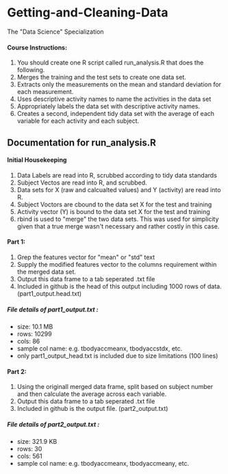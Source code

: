 Getting-and-Cleaning-Data
=========================
The "Data Science" Specialization

####  Course Instructions:
1.  You should create one R script called run_analysis.R that does the following. 
2.  Merges the training and the test sets to create one data set.
3.  Extracts only the measurements on the mean and standard deviation for each measurement. 
4.  Uses descriptive activity names to name the activities in the data set
5.  Appropriately labels the data set with descriptive activity names. 
6.  Creates a second, independent tidy data set with the average of each variable for each activity and each subject. 


## Documentation for run_analysis.R

#### Initial Housekeeping
1.  Data Labels are read into R, scrubbed according to tidy data standards
2.  Subject Vectos are read into R, and scrubbed.
3.  Data sets for X (raw and calcualted values) and Y (activity) are read into R.
4.  Subject Voctors are cbound to the data set X for the test and training 
5.  Activity vector (Y) is bound to the data set X for the test and training
6.  rbind is used to "merge" the two data sets.  This was used for simplicity given that a true merge wasn't necessary and rather costly in this case.

#### Part 1:
1.  Grep the features vector for "mean" or "std" text
2.  Supply the modified features vector to the columns requirement within the merged data set.
3.  Output this data frame to a tab seperated .txt file
4.  Included in github is the head of this output including 1000 rows of data. (part1_output.head.txt)

##### File details of part1_output.txt :
* size: 10.1 MB
* rows: 10299
* cols: 86
* sample col name: e.g. tbodyaccmeanx, tbodyaccstdx, etc.
* only part1_output_head.txt is included due to size limitations (100 lines)

#### Part 2:
1.  Using the originall merged data frame, split based on subject number and then calculate the average across each variable.
2.  Output this data frame to a tab seperated .txt file
3.  Included in github is the output file. (part2_output.txt)

##### File details of part2_output.txt :
* size: 321.9 KB
* rows: 30
* cols: 561
* sample col name: e.g. tbodyaccmeanx, tbodyaccmeany, etc.
